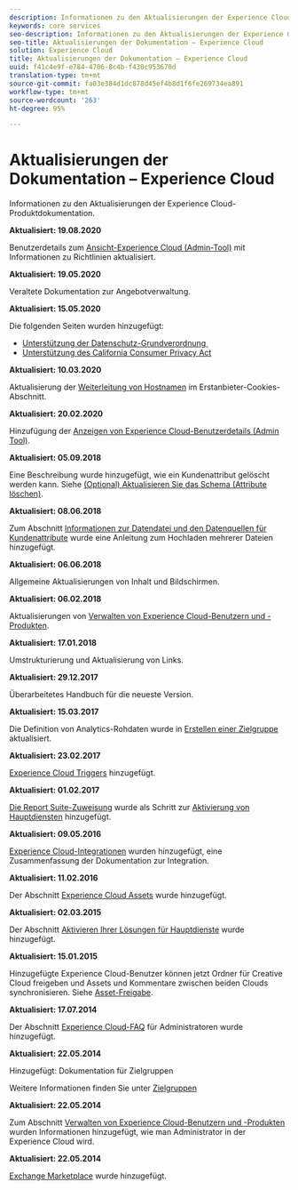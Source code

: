 ```yaml
---
description: Informationen zu den Aktualisierungen der Experience Cloud-Hilfe
keywords: core services
seo-description: Informationen zu den Aktualisierungen der Experience Cloud-Hilfe
seo-title: Aktualisierungen der Dokumentation – Experience Cloud
solution: Experience Cloud
title: Aktualisierungen der Dokumentation – Experience Cloud
uuid: f41c4e9f-e784-4706-8c4b-f430c953670d
translation-type: tm+mt
source-git-commit: fa03e384d1dc878d45ef4b8d1f6fe269734ea891
workflow-type: tm+mt
source-wordcount: '263'
ht-degree: 95%

---
```



# Aktualisierungen der Dokumentation – Experience Cloud

Informationen zu den Aktualisierungen der Experience Cloud-Produktdokumentation.

**Aktualisiert: 19.08.2020**

Benutzerdetails zum [Ansicht-Experience Cloud (Admin-Tool)](admin-getting-started/admin-tool-experience-cloud.md) mit Informationen zu Richtlinien aktualisiert.

**Aktualisiert: 19.05.2020**

Veraltete Dokumentation zur Angebotverwaltung.

**Aktualisiert: 15.05.2020**

Die folgenden Seiten wurden hinzugefügt:

* [Unterstützung der Datenschutz-Grundverordnung ](attributes/gdpr.md)
* [Unterstützung des California Consumer Privacy Act](attributes/ccpa.md)

**Aktualisiert: 10.03.2020**

Aktualisierung der [Weiterleitung von Hostnamen](cookies/cookies-first-party.md#validate) im Erstanbieter-Cookies-Abschnitt.

**Aktualisiert: 20.02.2020**

Hinzufügung der [Anzeigen von Experience Cloud-Benutzerdetails (Admin Tool)](admin-getting-started/admin-tool-experience-cloud.md).

**Aktualisiert: 05.09.2018**

Eine Beschreibung wurde hinzugefügt, wie ein Kundenattribut gelöscht werden kann. Siehe [(Optional) Aktualisieren Sie das Schema (Attribute löschen)](attributes/t-crs-usecase.md#task_6568898BB7C44A42ABFB86532B89063C).

**Aktualisiert: 08.06.2018**

Zum Abschnitt [Informationen zur Datendatei und den Datenquellen für Kundenattribute](attributes/crs-data-file.md#concept_DE908F362DF24172BFEF48E1797DAF19) wurde eine Anleitung zum Hochladen mehrerer Dateien hinzugefügt.

**Aktualisiert: 06.06.2018**

Allgemeine Aktualisierungen von Inhalt und Bildschirmen.

**Aktualisiert: 06.02.2018**

Aktualisierungen von [Verwalten von Experience Cloud-Benutzern und -Produkten](admin-getting-started/admin-getting-started.md#topic_3FCB4099640647E3B2411ADBFCE81909).

**Aktualisiert: 17.01.2018**

Umstrukturierung und Aktualisierung von Links.

**Aktualisiert: 29.12.2017**

Überarbeitetes Handbuch für die neueste Version.

**Aktualisiert: 15.03.2017**

Die Definition von Analytics-Rohdaten wurde in [Erstellen einer Zielgruppe](audience-library/t-audience-create.md#task_37F407F58BF9459493BB8E968CDFE737) aktualisiert.

**Aktualisiert: 23.02.2017**

[Experience Cloud Triggers](activation/triggers.md#concept_887B30241B3E4DB0A2553B2996E2D4FB) hinzugefügt.

**Aktualisiert: 01.02.2017**

[Die Report Suite-Zuweisung](core-services/core-services.md#concept_apg_zq2_rw) wurde als Schritt zur [Aktivierung von Hauptdiensten](core-services/core-services.md#concept_07ED1D5C64234E77976E6D572E78FB9C) hinzugefügt.

**Aktualisiert: 09.05.2016**

[Experience Cloud-Integrationen](marketing-cloud-integrations.md#concept_9E6D3E37D1E3452E8CCCFA92AF034F90) wurden hinzugefügt, eine Zusammenfassung der Dokumentation zur Integration.

**Aktualisiert: 11.02.2016**

Der Abschnitt [Experience Cloud Assets](experience-cloud-assets/experience-cloud-assets.md#concept_DDA5224C907D4A4F817D795DA0ED64D0) wurde hinzugefügt.

**Aktualisiert: 02.03.2015**

Der Abschnitt [Aktivieren Ihrer Lösungen für Hauptdienste](core-services/core-services.md#concept_07ED1D5C64234E77976E6D572E78FB9C) wurde hinzugefügt.

**Aktualisiert: 15.01.2015**

Hinzugefügte Experience Cloud-Benutzer können jetzt Ordner für Creative Cloud freigeben und Assets und Kommentare zwischen beiden Clouds synchronisieren. Siehe [Asset-Freigabe](experience-cloud-assets/creative-cloud.md#concept_3E5A34C3459047D5965F900788A9BA68).

**Aktualisiert: 17.07.2014**

Der Abschnitt [Experience Cloud-FAQ](admin-getting-started/faq.md#concept_13219B4E51784577B6FF78AAA203DE91) für Administratoren wurde hinzugefügt.

**Aktualisiert: 22.05.2014**

Hinzugefügt: Dokumentation für Zielgruppen

Weitere Informationen finden Sie unter [Zielgruppen](audience-library/audience-library.md#topic_679810123CAA4E0CA4FA3417FB0100C7)

**Aktualisiert: 22.05.2014**

Zum Abschnitt [Verwalten von Experience Cloud-Benutzern und -Produkten](admin-getting-started/admin-getting-started.md#topic_3FCB4099640647E3B2411ADBFCE81909) wurden Informationen hinzugefügt, wie man Administrator in der Experience Cloud wird.

**Aktualisiert: 22.05.2014**

[Exchange Marketplace](exchange.md#concept_E07F16F070544B82B56527A845C41D59) wurde hinzugefügt.
